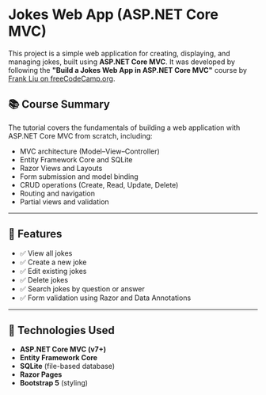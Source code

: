 # Jokes Web App (ASP.NET Core MVC)

This project is a simple web application for creating, displaying, and managing jokes, built using **ASP.NET Core MVC**. It was developed by following the **"Build a Jokes Web App in ASP.NET Core MVC"** course by [Frank Liu on freeCodeCamp.org](https://youtu.be/BfEjDD8mWYg?si=GMiWXSL1HQ0pA1p2).

## 📚 Course Summary

The tutorial covers the fundamentals of building a web application with ASP.NET Core MVC from scratch, including:

- MVC architecture (Model–View–Controller)
- Entity Framework Core and SQLite
- Razor Views and Layouts
- Form submission and model binding
- CRUD operations (Create, Read, Update, Delete)
- Routing and navigation
- Partial views and validation

---

## 🚀 Features

- ✅ View all jokes
- ✅ Create a new joke
- ✅ Edit existing jokes
- ✅ Delete jokes
- ✅ Search jokes by question or answer
- ✅ Form validation using Razor and Data Annotations

---

## 🧱 Technologies Used

- **ASP.NET Core MVC (v7+)**
- **Entity Framework Core**
- **SQLite** (file-based database)
- **Razor Pages**
- **Bootstrap 5** (styling)



